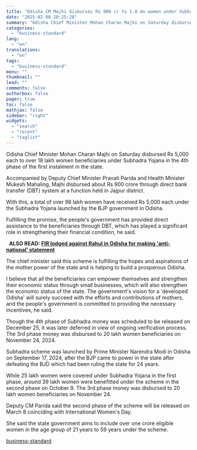 ```yaml
---
title: "Odisha CM Majhi disburses Rs 900 cr to 1.8 mn women under Subhadra scheme"
date: "2025-02-08 20:25:28"
summary: "Odisha Chief Minister Mohan Charan Majhi on Saturday disbursed Rs 5,000 each to over 18 lakh women beneficiaries under Subhadra Yojana in the 4th phase of the first instalment in the state. Accompanied by Deputy Chief Minister Pravati Parida and Health Minister Mukesh Mahaling, Majhi disbursed about Rs 900 crore..."
categories:
  - "business-standard"
lang:
  - "en"
translations:
  - "en"
tags:
  - "business-standard"
menu: ""
thumbnail: ""
lead: ""
comments: false
authorbox: false
pager: true
toc: false
mathjax: false
sidebar: "right"
widgets:
  - "search"
  - "recent"
  - "taglist"
---
```


Odisha Chief Minister Mohan Charan Majhi on Saturday disbursed Rs 5,000 each to over 18 lakh women beneficiaries under Subhadra Yojana in the 4th phase of the first instalment in the state.

Accompanied by Deputy Chief Minister Pravati Parida and Health Minister Mukesh Mahaling, Majhi disbursed about Rs 900 crore through direct bank transfer (DBT) system at a function held in Jajpur district.

With this, a total of over 98 lakh women have received Rs 5,000 each under the Subhadra Yojana launched by the BJP government in Odisha.

Fulfilling the promise, the people's government has provided direct assistance to the beneficiaries through DBT, which has played a significant role in strengthening their financial condition, he said.

 
**ALSO READ: [FIR lodged against Rahul in Odisha for making 'anti-national' statement](/politics/fir-lodged-against-rahul-in-odisha-for-making-anti-national-statement-125020800692_1.html)**

The chief minister said this scheme is fulfilling the hopes and aspirations of the mother power of the state and is helping to build a prosperous Odisha.

I believe that all the beneficiaries can empower themselves and strengthen their economic status through small businesses, which will also strengthen the economic status of the state. The government's vision for a 'developed Odisha' will surely succeed with the efforts and contributions of mothers, and the people's government is committed to providing the necessary incentives, he said.

Though the 4th phase of Subhadra money was scheduled to be released on December 25, it was later deferred in view of ongoing verification process. The 3rd phase money was disbursed to 20 lakh women beneficiaries on November 24, 2024.

Subhadra scheme was launched by Prime Minister Narendra Modi in Odisha on September 17, 2024, after the BJP came to power in the state after defeating the BJD which had been ruling the state for 24 years.

While 25 lakh women were covered under Subhadra Yojana in the first phase, around 39 lakh women were benefitted under the scheme in the second phase on October 9. The 3rd phase money was disbursed to 20 lakh women beneficiaries on November 24.

Deputy CM Parida said the second phase of the scheme will be released on March 8 coinciding with International Women's Day.

She said the state government aims to include over one crore eligible women in the age group of 21 years to 59 years under the scheme.

[business-standard](https://www.business-standard.com/politics/odisha-cm-majhi-disburses-rs-900-cr-to-1-8-mn-women-under-subhadra-scheme-125020801185_1.html)
